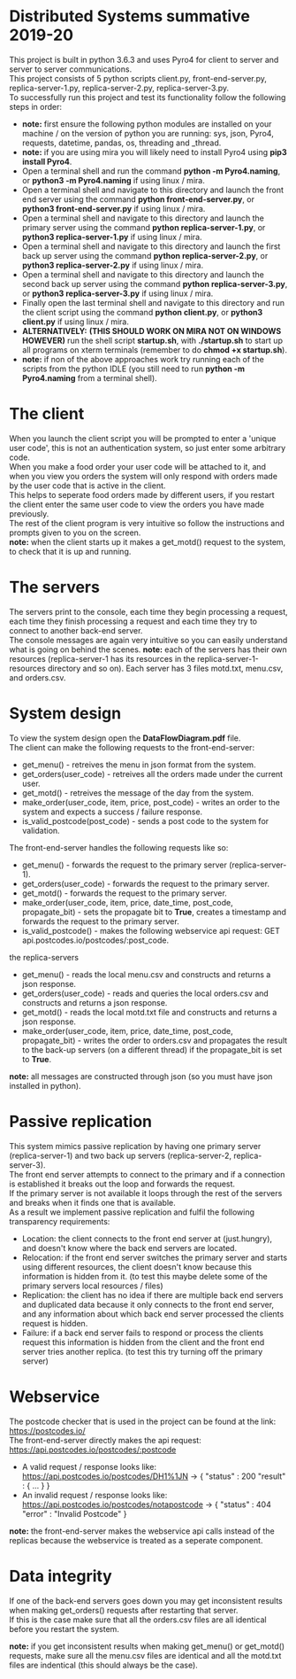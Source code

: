 # Distributed Systems summative 2019-20
This project is built in python 3.6.3 and uses Pyro4 for client to server and server to server communications.  
This project consists of 5 python scripts client.py, front-end-server.py, replica-server-1.py, replica-server-2.py, replica-server-3.py.  
To successfully run this project and test its functionality follow the following steps in order:  
- **note:** first ensure the following python modules are installed on your machine / on the version of python you are running: sys, json, Pyro4, requests, datetime, pandas, os, threading and _thread.
- **note:** if you are using mira you will likely need to install Pyro4 using **pip3 install Pyro4**.
- Open a terminal shell and run the command **python -m Pyro4.naming**, or **python3 -m Pyro4.naming** if using linux / mira.
- Open a terminal shell and navigate to this directory and launch the front end server using the command **python front-end-server.py**, or **python3 front-end-server.py** if using linux / mira.
- Open a terminal shell and navigate to this directory and launch the primary server using the command **python replica-server-1.py**, or **python3 replica-server-1.py** if using linux / mira.
- Open a terminal shell and navigate to this directory and launch the first back up server using the command **python replica-server-2.py**, or **python3 replica-server-2.py** if using linux / mira.
- Open a terminal shell and navigate to this directory and launch the second back up server using the command **python replica-server-3.py**, or **python3 replica-server-3.py** if using linux / mira.
- Finally open the last terminal shell and navigate to this directory and run the client script using the command **python client.py**, or **python3 client.py** if using linux / mira.
- **ALTERNATIVELY:** **(THIS SHOULD WORK ON MIRA NOT ON WINDOWS HOWEVER)** run the shell script **startup.sh**, with **./startup.sh** to start up all programs on xterm terminals (remember to do **chmod +x startup.sh**).
- **note:** if non of the above approaches work try running each of the scripts from the python IDLE (you still need to run **python -m Pyro4.naming** from a terminal shell).

# The client
When you launch the client script you will be prompted to enter a 'unique user code', this is not an authentication system, so just enter some arbitrary code.  
When you make a food order your user code will be attached to it, and when you view you orders the system will only respond with orders made by the user code that is active in the client.  
This helps to seperate food orders made by different users, if you restart the client enter the same user code to view the orders you have made previously.  
The rest of the client program is very intuitive so follow the instructions and prompts given to you on the screen.  
**note:** when the client starts up it makes a get_motd() request to the system, to check that it is up and running.  

# The servers
The servers print to the console, each time they begin processing a request, each time they finish processing a request and each time they try to connect to another back-end server.  
The console messages are again very intuitive so you can easily understand what is going on behind the scenes.
**note:** each of the servers has their own resources (replica-server-1 has its resources in the replica-server-1-resources directory and so on). Each server has 3 files motd.txt, menu.csv, and orders.csv.

# System design
To view the system design open the **DataFlowDiagram.pdf** file.  
The client can make the following requests to the front-end-server:
- get_menu() - retreives the menu in json format from the system.
- get_orders(user_code) - retreives all the orders made under the current user.
- get_motd() - retreives the message of the day from the system.
- make_order(user_code, item, price, post_code) - writes an order to the system and expects a success / failure response.
- is_valid_postcode(post_code) - sends a post code to the system for validation.

The front-end-server handles the following requests like so:
- get_menu() - forwards the request to the primary server (replica-server-1).
- get_orders(user_code) - forwards the request to the primary server.
- get_motd() - forwards the request to the primary server.
- make_order(user_code, item, price, date_time, post_code, propagate_bit) - sets the propagate bit to **True**, creates a timestamp and forwards the request to the primary server.
- is_valid_postcode() - makes the following webservice api request: GET api.postcodes.io/postcodes/:post_code.

the replica-servers
- get_menu() - reads the local menu.csv and constructs and returns a json response.
- get_orders(user_code) - reads and queries the local orders.csv and constructs and returns a json response.
- get_motd() - reads the local motd.txt file and constructs and returns a json response.
- make_order(user_code, item, price, date_time, post_code, propagate_bit) - writes the order to orders.csv and propagates the result to the back-up servers (on a different thread) if the propagate_bit is set to **True**.

**note:** all messages are constructed through json (so you must have json installed in python).  

# Passive replication
This system mimics passive replication by having one primary server (replica-server-1) and two back up servers (replica-server-2, replica-server-3).  
The front end server attempts to connect to the primary and if a connection is established it breaks out the loop and forwards the request.  
If the primary server is not available it loops through the rest of the servers and breaks when it finds one that is available.  
As a result we implement passive replication and fulfil the following transparency requirements: 
- Location: the client connects to the front end server at (just.hungry), and doesn't know where the back end servers are located.
- Relocation: if the front end server switches the primary server and starts using different resources, the client doesn't know because this information is hidden from it. (to test this maybe delete some of the primary servers local resources / files)
- Replication: the client has no idea if there are multiple back end servers and duplicated data because it only connects to the front end server, and any information about which back end server processed the clients request is hidden.
- Failure: if a back end server fails to respond or process the clients request this information is hidden from the client and the front end server tries another replica. (to test this try turning off the primary server)

# Webservice
The postcode checker that is used in the project can be found at the link: https://postcodes.io/  
The front-end-server directly makes the api request: https://api.postcodes.io/postcodes/:postcode  
- A valid request / response looks like: https://api.postcodes.io/postcodes/DH1%1JN -> { "status" : 200 "result" : { ... } }
- An invalid request / response looks like: https://api.postcodes.io/postcodes/notapostcode -> { "status" : 404 "error" : "Invalid Postcode" }

**note:** the front-end-server makes the webservice api calls instead of the replicas because the webservice is treated as a seperate component.

# Data integrity
If one of the back-end servers goes down you may get inconsistent results when making get_orders() requests after restarting that server.  
If this is the case make sure that all the orders.csv files are all identical before you restart the system.

**note:** if you get inconsistent results when making get_menu() or get_motd() requests, make sure all the menu.csv files are identical and all the motd.txt files are indentical (this should always be the case).

